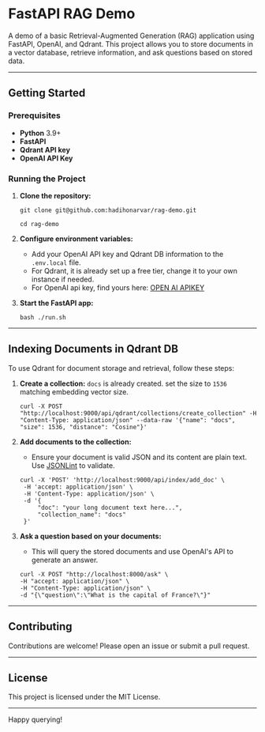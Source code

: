 # FastAPI RAG Demo

A demo of a basic Retrieval-Augmented Generation (RAG) application using FastAPI, OpenAI, and Qdrant. This project allows you to store documents in a vector database, retrieve information, and ask questions based on stored data.

---

## Getting Started

### Prerequisites
- **Python** 3.9+
- **FastAPI**
- **Qdrant API key**
- **OpenAI API Key**

### Running the Project

1. **Clone the repository:**

   ```git clone git@github.com:hadihonarvar/rag-demo.git```

   ```cd rag-demo```

2. **Configure environment variables:**
   - Add your OpenAI API key and Qdrant DB information to the `.env.local` file.
   - For Qdrant, it is already set up a free tier, change it to your own instance if needed.
   - For OpenAI api key, find yours here: [OPEN AI APIKEY](https://platform.openai.com/api-keys)

3. **Start the FastAPI app:**

   ```bash ./run.sh```

---

## Indexing Documents in Qdrant DB

To use Qdrant for document storage and retrieval, follow these steps:

1. **Create a collection:**
    `docs` is already created. set the size to `1536` matching embedding vector size. 
    ```
    curl -X POST "http://localhost:9000/api/qdrant/collections/create_collection" -H  "Content-Type: application/json" --data-raw '{"name": "docs", "size": 1536, "distance": "Cosine"}'
    ```
    


2. **Add documents to the collection:**
   - Ensure your document is valid JSON and its content are plain text. Use [JSONLint](https://jsonlint.com/) to validate.
   ```
   curl -X 'POST' 'http://localhost:9000/api/index/add_doc' \
    -H 'accept: application/json' \
    -H 'Content-Type: application/json' \
    -d '{
        "doc": "your long document text here...",    
        "collection_name": "docs"
    }'
    ```

3. **Ask a question based on your documents:**
   - This will query the stored documents and use OpenAI's API to generate an answer.
   ```
   curl -X POST "http://localhost:8000/ask" \
   -H "accept: application/json" \
   -H "Content-Type: application/json" \
   -d "{\"question\":\"What is the capital of France?\"}"
    ```
---

## Contributing

Contributions are welcome! Please open an issue or submit a pull request.

---

## License

This project is licensed under the MIT License.

---

Happy querying!

